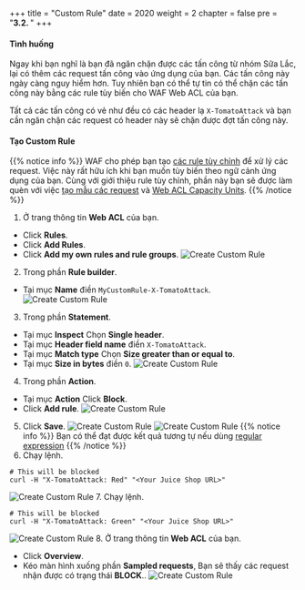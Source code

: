 +++
title = "Custom Rule"
date = 2020
weight = 2
chapter = false
pre = "<b>3.2. </b>"
+++
#### Tình huống
Ngay khi bạn nghĩ là bạn đã ngăn chặn được các tấn công từ nhóm Sữa Lắc, lại có thêm các request tấn công vào ứng dụng của bạn. Các tấn công này ngày càng nguy hiểm hơn. Tuy nhiên bạn có thể tự tin có thể chặn các tấn công này bằng các rule tùy biến cho WAF Web ACL của bạn.

Tất cả các tấn công có vẻ như đều có các header lạ ```X-TomatoAttack``` và bạn cần ngăn chặn các request có header này sẽ chặn được đợt tấn công này.
#### Tạo Custom Rule
{{% notice info %}} 
WAF cho phép bạn tạo [các rule tùy chỉnh](https://docs.aws.amazon.com/waf/latest/developerguide/waf-rules.html) để xử lý các request. Việc này rất hữu ích khi bạn muốn tùy biến theo ngữ cảnh ứng dụng của bạn. Cùng với giới thiệu rule tùy chỉnh, phần này bạn sẽ được làm quèn với việc [tạo mẫu các request](https://docs.aws.amazon.com/waf/latest/developerguide/web-acl-testing.html#web-acl-testing-view-sample) và [Web ACL Capacity Units](https://docs.aws.amazon.com/waf/latest/developerguide/how-aws-waf-works.html#aws-waf-capacity-units).
{{% /notice %}}
1. Ở trang thông tin **Web ACL** của bạn.
* Click **Rules**.
* Click **Add Rules**.
* Click **Add my own rules and rule groups**.
![Create Custom Rule](/images/3-useawswaf/3.2-createcustomrule/createcustomrule-001.png?width=90pc)
2. Trong phần **Rule builder**.
* Tại mục **Name** điền ```MyCustomRule-X-TomatoAttack```.
![Create Custom Rule](/images/3-useawswaf/3.2-createcustomrule/createcustomrule-002.png?width=90pc)
3. Trong phần **Statement**.
* Tại mục **Inspect** Chọn **Single header**.
* Tại mục **Header field name** điền ```X-TomatoAttack```.
* Tại mục **Match type** Chọn **Size greater than or equal to**.
* Tại mục **Size in bytes** điền ```0```.
![Create Custom Rule](/images/3-useawswaf/3.2-createcustomrule/createcustomrule-003.png?width=90pc)
4. Trong phần **Action**.
* Tại mục **Action** Click **Block**.
* Click **Add rule**.
![Create Custom Rule](/images/3-useawswaf/3.2-createcustomrule/createcustomrule-004.png?width=90pc)
5. Click **Save**.
![Create Custom Rule](/images/3-useawswaf/3.2-createcustomrule/createcustomrule-005.png?width=90pc)
![Create Custom Rule](/images/3-useawswaf/3.2-createcustomrule/createcustomrule-006.png?width=90pc)
{{% notice info %}} 
Bạn có thể đạt được kết quả tương tự nếu dùng [regular expression](https://docs.aws.amazon.com/waf/latest/developerguide/waf-rule-statement-type-regex-pattern-set-match.html)
{{% /notice %}}
6. Chạy lệnh.
```
# This will be blocked
curl -H "X-TomatoAttack: Red" "<Your Juice Shop URL>"
```
![Create Custom Rule](/images/3-useawswaf/3.2-createcustomrule/createcustomrule-007.png?width=60pc)
7. Chạy lệnh.
```
# This will be blocked
curl -H "X-TomatoAttack: Green" "<Your Juice Shop URL>"
```
![Create Custom Rule](/images/3-useawswaf/3.2-createcustomrule/createcustomrule-008.png?width=60pc)
8. Ở trang thông tin **Web ACL** của bạn.
* Click **Overview**.
* Kéo màn hình xuống phần **Sampled requests**, Bạn sẽ thấy các request nhận được có trạng thái **BLOCK**..
![Create Custom Rule](/images/3-useawswaf/3.2-createcustomrule/createcustomrule-009.png?width=90pc)